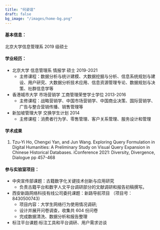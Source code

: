 ```yaml
---
title: "何姿谊"
draft: false
bg_image: "/images/home-bg.png"
---
```


#### 基本信息：

北京大学信息管理系 2019 级硕士

#### 学业经历：

- 北京大学 信息管理系 情报学 硕士 2019-2021
  - 主修课程：数据分析与统计建模、大数据挖掘与分析、信息系统规划与建设、用户研究、大数据分析技术应用、信息资源管理专论、数据规划与决策、社群信息学等
- 香港城市大学 市场营销学 工商管理荣誉学士学位 2013-2016
  - 主修课程：战略营销学、中国市场营销学、中国商业决策、国际营销学、广告与整合营销传播、销售管理等
- 新加坡管理大学 交换学生计划 2014
  - 主修课程：消费者行为学、零售管理、客户关系管理、服务设计和管理

#### 学术成果

1. Tzu-Yi Ho, Chengxi Yan, and Jun Wang. Exploring Query Formulation in Digital Humanities: A Preliminary Study on Visual Query Expansion in Chinese Historical Databases. iConference 2021: Diversity, Divergence, Dialogue pp 457-468

#### 参与实验室项目：

- 中央宣传部课题：古籍数字化关键技术创新与应用研究
  - 负责古籍平台和数字人文平台调研部分的文献调研和报告初稿撰写。
- 西安新路网络科技有线公司委托课题：新路导航项目 （项目号：8430500743)
  - 项目内容：大学生网络行为使用情况调研;
  - 设计并展开问卷调查，收集共 604 份问卷
  - 完成数据清洗、数据分析和报告整理
- 标注平台课题:标注工具和平台调研、用户需求访谈
